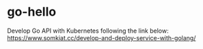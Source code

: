 # go-hello
Develop Go API with Kubernetes following the link below:
https://www.somkiat.cc/develop-and-deploy-service-with-golang/
